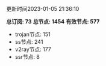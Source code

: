 更新时间2023-01-05 21:36:10

**总订阅: 73**
**总节点: 1454**
**有效节点: 577**
- trojan节点: 151
- ss节点: 241
- v2ray节点: 177
- ssr节点: 8
